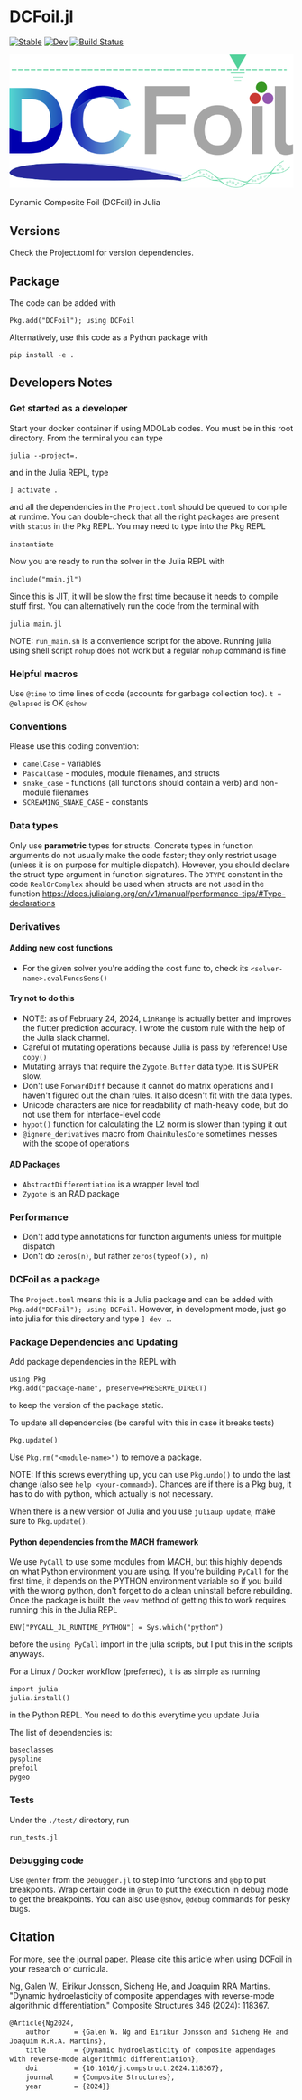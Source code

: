 
# DCFoil.jl
[![Stable](https://img.shields.io/badge/docs-stable-blue.svg)](https://gawng.github.io/DCFoil.jl/stable/)
[![Dev](https://img.shields.io/badge/docs-dev-blue.svg)](https://gawng.github.io/DCFoil.jl/dev/)
[![Build Status](https://github.com/gawng/DCFoil.jl/actions/workflows/CI.yml/badge.svg?branch=main)](https://github.com/gawng/DCFoil.jl/actions/workflows/CI.yml?query=branch%3Amain)


![Alt text](./media/logo.svg "logo-text")

Dynamic Composite Foil (DCFoil) in Julia

## Versions

<!-- We test for `macOS-latest` and `Ubuntu-latest`. -->
Check the Project.toml for version dependencies.

## Package

The code can be added with 
```
Pkg.add("DCFoil"); using DCFoil
```
Alternatively, use this code as a Python package with
```
pip install -e .
```

## Developers Notes

### Get started as a developer

Start your docker container if using MDOLab codes.
You must be in this root directory. From the terminal you can type

```
julia --project=.
```

and in the Julia REPL, type

```
] activate .
```

and all the dependencies in the `Project.toml` should be queued to compile at runtime.
You can double-check that all the right packages are present with `status` in the Pkg REPL.
You may need to type into the Pkg REPL

`instantiate`

Now you are ready to run the solver in the Julia REPL with

`include("main.jl")`

Since this is JIT, it will be slow the first time because it needs to compile stuff first.
You can alternatively run the code from the terminal with

`julia main.jl`

NOTE:
`run_main.sh` is a convenience script for the above. Running julia using shell script `nohup` does not work but a regular `nohup` command is fine

### Helpful macros
Use `@time` to time lines of code (accounts for garbage collection too).
`t = @elapsed` is OK
`@show`

### Conventions

Please use this coding convention:

* `camelCase` - variables
* `PascalCase` - modules, module filenames, and structs
* `snake_case` - functions (all functions should contain a verb) and non-module filenames
* `SCREAMING_SNAKE_CASE` - constants

### Data types

Only use **parametric** types for structs. Concrete types in function arguments do not usually make the code faster; they only restrict usage (unless it is on purpose for multiple dispatch). However, you should declare the struct type argument in function signatures. The `DTYPE` constant in the code `RealOrComplex` should be used when structs are not used in the function
https://docs.julialang.org/en/v1/manual/performance-tips/#Type-declarations

### Derivatives

#### Adding new cost functions

* For the given solver you're adding the cost func to, check its `<solver-name>.evalFuncsSens()`

#### Try not to do this

* NOTE: as of February 24, 2024, `LinRange` is actually better and improves the flutter prediction accuracy. 
I wrote the custom rule with the help of the Julia slack channel.
* Careful of mutating operations because Julia is pass by reference! Use `copy()`
* Mutating arrays that require the `Zygote.Buffer` data type. It is SUPER slow.
* Don't use `ForwardDiff` because it cannot do matrix operations and I haven't figured out the chain rules.
It also doesn't fit with the data types.
* Unicode characters are nice for readability of math-heavy code, but do not use them for interface-level code
* `hypot()` function for calculating the L2 norm is slower than typing it out
* `@ignore_derivatives` macro from `ChainRulesCore` sometimes messes with the scope of operations

#### AD Packages

* `AbstractDifferentiation` is a wrapper level tool
* `Zygote` is an RAD package

### Performance

* Don't add type annotations for function arguments unless for multiple dispatch
* Don't do ```zeros(n)```, but rather ```zeros(typeof(x), n)```

### DCFoil as a package

The ```Project.toml``` means this is a Julia package and can be added with ```Pkg.add("DCFoil"); using DCFoil```. However, in development mode, just go into julia for this directory and type ```] dev .```.

### Package Dependencies and Updating

Add package dependencies in the REPL with

```
using Pkg
Pkg.add("package-name", preserve=PRESERVE_DIRECT)
```

to keep the version of the package static.

To update all dependencies (be careful with this in case it breaks tests)

```
Pkg.update()
```

Use `Pkg.rm("<module-name>")` to remove a package.

NOTE: If this screws everything up, you can use `Pkg.undo()` to undo the last change (also see `help <your-command>`).
Chances are if there is a Pkg bug, it has to do with python, which actually is not necessary.

When there is a new version of Julia and you use `juliaup update`, make sure to `Pkg.update()`.


#### Python dependencies from the MACH framework

We use `PyCall` to use some modules from MACH, but this highly depends on what Python environment you are using.
If you're building `PyCall` for the first time, it depends on the PYTHON environment variable so if you build with the wrong python, don't forget to do a clean uninstall before rebuilding.
Once the package is built, the `venv` method of getting this to work requires running this in the Julia REPL
```
ENV["PYCALL_JL_RUNTIME_PYTHON"] = Sys.which("python")
```
before the `using PyCall` import in the julia scripts, but I put this in the scripts anyways.

For a Linux / Docker workflow (preferred), it is as simple as running
```
import julia
julia.install()
```
in the Python REPL. You need to do this everytime you update Julia

<!-- On MacOS, I have only gotten the Conda.jl method to work which requires these runs
```
Conda.pip_interop(true, Conda.ROOTENV) # allow pip installation
Conda.pip("install", ["<package-names>"], Conda.ROOTENV) # generic call to pip install a package
```
and for package names, you can install any python package that supports pip installation. -->

The list of dependencies is:
```
baseclasses
pyspline
prefoil
pygeo
```

<!-- The MACH2DCFoil wrapper requires:
```
pip install julia
```
to install the pyjulia package and then in a python prompt
```
import julia
julia.install("<your-version>") # if multiple versions of julia are installed
``` -->

### Tests

Under the `./test/` directory, run
```
run_tests.jl
```

### Debugging code

Use `@enter` from the `Debugger.jl` to step into functions and `@bp` to put breakpoints.
Wrap certain code in `@run` to put the execution in debug mode to get the breakpoints.
You can also use `@show`, `@debug` commands for pesky bugs.

## Citation

For more, see the [journal paper](https://doi.org/10.1016/j.compstruct.2024.118367). Please cite this article when using DCFoil in your research or curricula.

Ng, Galen W., Eirikur Jonsson, Sicheng He, and Joaquim RRA Martins. "Dynamic hydroelasticity of composite appendages with reverse-mode algorithmic differentiation." Composite Structures 346 (2024): 118367.

```
@Article{Ng2024,
    author      = {Galen W. Ng and Eirikur Jonsson and Sicheng He and Joaquim R.R.A. Martins},
    title       = {Dynamic hydroelasticity of composite appendages with reverse-mode algorithmic differentiation},
    doi         = {10.1016/j.compstruct.2024.118367},
    journal     = {Composite Structures},
    year        = {2024}}
```